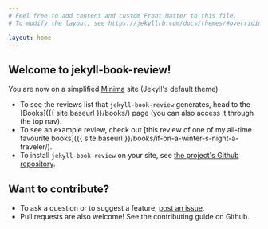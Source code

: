 ```yaml
---
# Feel free to add content and custom Front Matter to this file.
# To modify the layout, see https://jekyllrb.com/docs/themes/#overriding-theme-defaults

layout: home
---
```


## Welcome to jekyll-book-review!

You are now on a simplified [Minima](https://github.com/jekyll/minima/) site (Jekyll's default theme).

 - To see the reviews list that `jekyll-book-review` generates, head to the [Books]({{ site.baseurl }}/books/) page (you can also access it through the top nav).
 - To see an example review, check out [this review of one of my all-time favourite books]({{ site.baseurl }}/books/if-on-a-winter-s-night-a-traveler/).
 - To install `jekyll-book-review` on your site, see [the project's Github repository](https://github.com/robinmetral/jekyll-book-review).

## Want to contribute?

 - To ask a question or to suggest a feature, [post an issue](https://github.com/robinmetral/jekyll-book-review/issues/new).
 - Pull requests are also welcome! See the contributing guide on Github.
